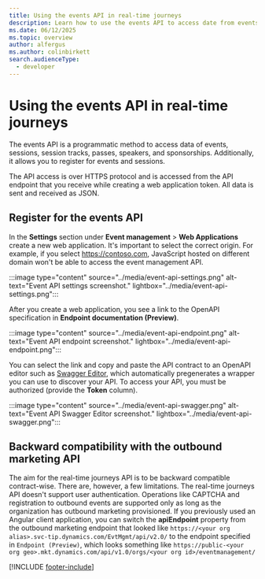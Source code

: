 ```yaml
---
title: Using the events API in real-time journeys
description: Learn how to use the events API to access date from events, sessions, session tracks, and passes in real-time journeys.
ms.date: 06/12/2025
ms.topic: overview
author: alfergus
ms.author: colinbirkett
search.audienceType: 
  - developer
---
```


# Using the events API in real-time journeys

The events API is a programmatic method to access data of events, sessions, session tracks, passes, speakers, and sponsorships. Additionally, it allows you to register for events and sessions.

The API access is over HTTPS protocol and is accessed from the API endpoint that you receive while creating a web application token. All data is sent and received as JSON.

## Register for the events API

In the **Settings** section under **Event management** > **Web Applications** create a new web application. It's important to select the correct origin. For example, if you select https://contoso.com, JavaScript hosted on different domain won't be able to access the event management API.

:::image type="content" source="../media/event-api-settings.png" alt-text="Event API settings screenshot." lightbox="../media/event-api-settings.png":::

After you create a web application, you see a link to the OpenAPI specification in **Endpoint documentation (Preview)**.

:::image type="content" source="../media/event-api-endpoint.png" alt-text="Event API endpoint screenshot." lightbox="../media/event-api-endpoint.png":::

You can select the link and copy and paste the API contract to an OpenAPI editor such as [Swagger Editor](https://editor-next.swagger.io/), which automatically pregenerates a wrapper you can use to discover your API. To access your API, you must be authorized (provide the **Token** column).

:::image type="content" source="../media/event-api-swagger.png" alt-text="Event API Swagger Editor screenshot." lightbox="../media/event-api-swagger.png":::

## Backward compatibility with the outbound marketing API

The aim for the real-time journeys API is to be backward compatible contract-wise. There are, however, a few limitations. The real-time journeys API doesn't support user authentication. Operations like CAPTCHA and registration to outbound events are supported only as long as the organization has outbound marketing provisioned. If you previously used an Angular client application, you can switch the **apiEndpoint** property from the outbound marketing endpoint that looked like `https://<your org alias>.svc-tip.dynamics.com/EvtMgmt/api/v2.0/` to the endpoint specified in `Endpoint (Preview)`, which looks something like `https://public-<your org geo>.mkt.dynamics.com/api/v1.0/orgs/<your org id>/eventmanagement/`

[!INCLUDE [footer-include](.././includes/footer-banner.md)]
